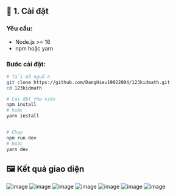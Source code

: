 
## 🚀 1. Cài đặt

### Yêu cầu:

- Node.js >= 16
- npm hoặc yarn

### Bước cài đặt:

```bash
# Tải mã nguồn
git clone https://github.com/DangHieu19022004/123kidmath.git
cd 123kidmath

# Cài đặt thư viện
npm install
# hoặc
yarn install


# Chạy
npm run dev
# hoặc
yarn dev
```
## 🖼️ Kết quả giao diện
![image](https://github.com/user-attachments/assets/34d23839-a896-4e2f-9c95-2e2f549e8468)
![image](https://github.com/user-attachments/assets/b1a767d1-c380-4e43-aa6a-cf1cca305882)
![image](https://github.com/user-attachments/assets/ff5eff82-7681-4bda-9284-fe6a7f0aac30)
![image](https://github.com/user-attachments/assets/0739341b-f9cd-408e-9cb0-0c09f065dade)
![image](https://github.com/user-attachments/assets/7ffc3d24-dd71-41b8-afd4-7d60d8b7c0a1)
![image](https://github.com/user-attachments/assets/4e4bc330-c284-4e8e-a237-a43c16febb62)
![image](https://github.com/user-attachments/assets/2bd4cfdd-821e-4d2b-89fd-4e2861cb025e)

